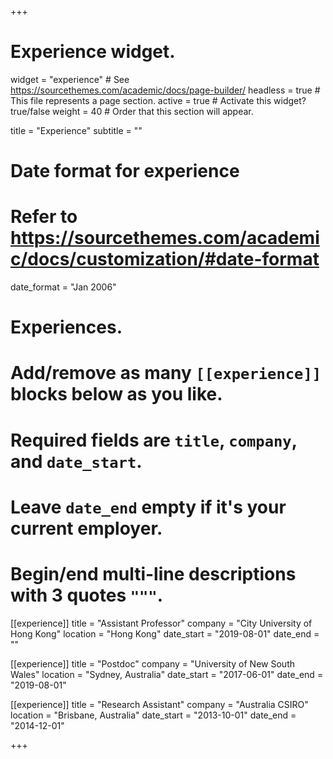 +++
# Experience widget.
widget = "experience"  # See https://sourcethemes.com/academic/docs/page-builder/
headless = true  # This file represents a page section.
active = true  # Activate this widget? true/false
weight = 40  # Order that this section will appear.

title = "Experience"
subtitle = ""

# Date format for experience
#   Refer to https://sourcethemes.com/academic/docs/customization/#date-format
date_format = "Jan 2006"

# Experiences.
#   Add/remove as many `[[experience]]` blocks below as you like.
#   Required fields are `title`, `company`, and `date_start`.
#   Leave `date_end` empty if it's your current employer.
#   Begin/end multi-line descriptions with 3 quotes `"""`.
[[experience]]
  title = "Assistant Professor"
  company = "City University of Hong Kong"
  location = "Hong Kong"
  date_start = "2019-08-01"
  date_end = ""

[[experience]]
  title = "Postdoc"
  company = "University of New South Wales"
  location = "Sydney, Australia"
  date_start = "2017-06-01"
  date_end = "2019-08-01"

[[experience]]
  title = "Research Assistant"
  company = "Australia CSIRO"
  location = "Brisbane, Australia"
  date_start = "2013-10-01"
  date_end = "2014-12-01"

+++
